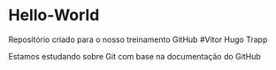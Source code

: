 # Hello-World
Repositório criado para o nosso treinamento GitHub
#Vitor Hugo Trapp

Estamos estudando sobre Git com base na documentação do GitHub
